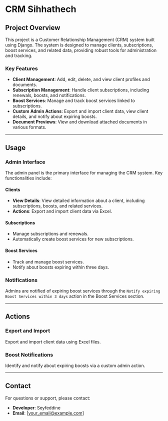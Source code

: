 # CRM Sihhathech

## Project Overview
This project is a Customer Relationship Management (CRM) system built using Django. The system is designed to manage clients, subscriptions, boost services, and related data, providing robust tools for administration and tracking.

### Key Features
- **Client Management**: Add, edit, delete, and view client profiles and documents.
- **Subscription Management**: Handle client subscriptions, including renewals, boosts, and notifications.
- **Boost Services**: Manage and track boost services linked to subscriptions.
- **Custom Admin Actions**: Export and import client data, view client details, and notify about expiring boosts.
- **Document Previews**: View and download attached documents in various formats.

---

## Usage

### Admin Interface
The admin panel is the primary interface for managing the CRM system. Key functionalities include:

#### Clients
- **View Details**: View detailed information about a client, including subscriptions, boosts, and related services.
- **Actions**: Export and import client data via Excel.

#### Subscriptions
- Manage subscriptions and renewals.
- Automatically create boost services for new subscriptions.

#### Boost Services
- Track and manage boost services.
- Notify about boosts expiring within three days.

### Notifications
Admins are notified of expiring boost services through the `Notify expiring Boost Services within 3 days` action in the Boost Services section.

---

## Actions

### Export and Import
Export and import client data using Excel files.

### Boost Notifications
Identify and notify about expiring boosts via a custom admin action.

---

## Contact
For questions or support, please contact:
- **Developer**: Seyfeddine
- **Email**: [your_email@example.com]

